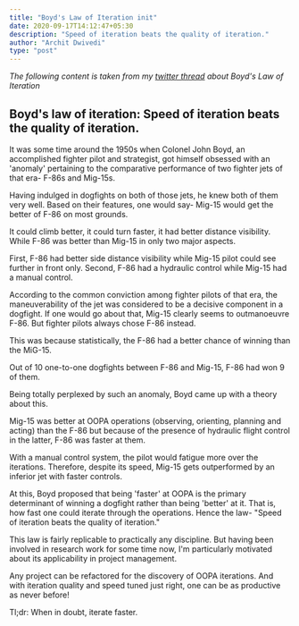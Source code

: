 ```yaml
---
title: "Boyd's Law of Iteration init"
date: 2020-09-17T14:12:47+05:30
description: "Speed of iteration beats the quality of iteration."
author: "Archit Dwivedi"
type: "post"
---
```

*The following content is taken from my [twitter thread](https://twitter.com/evi1haxor/status/1306516919386886145) about Boyd's Law of Iteration*

## Boyd's law of iteration: Speed of iteration beats the quality of iteration.

It was some time around the 1950s when Colonel John Boyd, an accomplished fighter pilot and strategist, got himself obsessed with an 'anomaly' pertaining to the comparative performance of two fighter jets of that era- F-86s and Mig-15s.

Having indulged in dogfights on both of those jets, he knew both of them very well. Based on their features, one would say- Mig-15 would get the better of F-86 on most grounds.

It could climb better, it could turn faster, it had better distance visibility. While F-86 was better than Mig-15 in only two major aspects.

First, F-86 had better side distance visibility while Mig-15 pilot could see further in front only. Second, F-86 had a hydraulic control while Mig-15 had a manual control.

According to the common conviction among fighter pilots of that era, the maneuverability of the jet was considered to be a decisive component in a dogfight. If one would go about that, Mig-15 clearly seems to outmanoeuvre F-86. But fighter pilots always chose F-86 instead.

This was because statistically, the F-86 had a better chance of winning than the MiG-15.

Out of 10 one-to-one dogfights between F-86 and Mig-15, F-86 had won 9 of them.

Being totally perplexed by such an anomaly, Boyd came up with a theory about this.

Mig-15 was better at OOPA operations (observing, orienting, planning and acting) than the F-86 but because of the presence of hydraulic flight control in the latter, F-86 was faster at them.

With a manual control system, the pilot would fatigue more over the iterations. Therefore, despite its speed, Mig-15 gets outperformed by an inferior jet with faster controls.

At this, Boyd proposed that being 'faster' at OOPA is the primary determinant of winning a dogfight rather than being 'better' at it. That is, how fast one could iterate through the operations. Hence the law- "Speed of iteration beats the quality of iteration."

This law is fairly replicable to practically any discipline. But having been involved in research work for some time now, I'm particularly motivated about its applicability in project management.

Any project can be refactored for the discovery of OOPA iterations. And with iteration quality and speed tuned just right, one can be as productive as never before!

Tl;dr: When in doubt, iterate faster. 